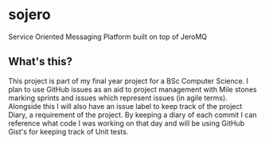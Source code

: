 # sojero

Service Oriented Messaging Platform built on top of JeroMQ

## What's this?

This project is part of my final year project for a BSc Computer Science.
I plan to use GitHub issues as an aid to project management with Mile stones marking sprints and issues which represent
issues (in agile terms).
Alongside this I will also have an issue label to keep track of the project Diary, a requirement of the project.
By keeping a diary of each commit I can reference what code I was working on that day and will be using GitHub Gist's
for keeping track of Unit tests.
